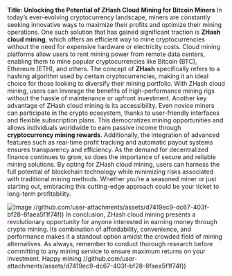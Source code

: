 **Title: Unlocking the Potential of ZHash Cloud Mining for Bitcoin Miners**
In today’s ever-evolving cryptocurrency landscape, miners are constantly seeking innovative ways to maximize their profits and optimize their mining operations. One such solution that has gained significant traction is **ZHash cloud mining**, which offers an efficient way to mine cryptocurrencies without the need for expensive hardware or electricity costs. 
Cloud mining platforms allow users to rent mining power from remote data centers, enabling them to mine popular cryptocurrencies like Bitcoin (BTC), Ethereum (ETH), and others. The concept of **ZHash** specifically refers to a hashing algorithm used by certain cryptocurrencies, making it an ideal choice for those looking to diversify their mining portfolio. With ZHash cloud mining, users can leverage the benefits of high-performance mining rigs without the hassle of maintenance or upfront investment.
Another key advantage of ZHash cloud mining is its accessibility. Even novice miners can participate in the crypto ecosystem, thanks to user-friendly interfaces and flexible subscription plans. This democratizes mining opportunities and allows individuals worldwide to earn passive income through **cryptocurrency mining rewards**. Additionally, the integration of advanced features such as real-time profit tracking and automatic payout systems ensures transparency and efficiency.
As the demand for decentralized finance continues to grow, so does the importance of secure and reliable mining solutions. By opting for ZHash cloud mining, users can harness the full potential of blockchain technology while minimizing risks associated with traditional mining methods. Whether you’re a seasoned miner or just starting out, embracing this cutting-edge approach could be your ticket to long-term profitability.

![Image](https://github.com/user-attachments/assets/d7419ec9-dc67-403f-bf28-8faea5f1f74f)
 //github.com/user-attachments/assets/d7419ec9-dc67-403f-bf28-8faea5f1f74f))
In conclusion, ZHash cloud mining presents a revolutionary opportunity for anyone interested in earning money through crypto mining. Its combination of affordability, convenience, and performance makes it a standout option amidst the crowded field of mining alternatives. As always, remember to conduct thorough research before committing to any mining service to ensure maximum returns on your investment. Happy mining 
 //github.com/user-attachments/assets/d7419ec9-dc67-403f-bf28-8faea5f1f74f))
